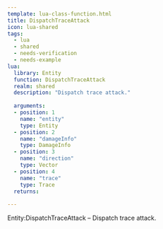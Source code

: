 ```yaml
---
template: lua-class-function.html
title: DispatchTraceAttack
icon: lua-shared
tags:
  - lua
  - shared
  - needs-verification
  - needs-example
lua:
  library: Entity
  function: DispatchTraceAttack
  realm: shared
  description: "Dispatch trace attack."
  
  arguments:
  - position: 1
    name: "entity"
    type: Entity
  - position: 2
    name: "damageInfo"
    type: DamageInfo
  - position: 3
    name: "direction"
    type: Vector
  - position: 4
    name: "trace"
    type: Trace
  returns:
    
---
```


<div class="lua__search__keywords">
Entity:DispatchTraceAttack &#x2013; Dispatch trace attack.
</div>
